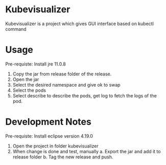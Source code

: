 # Kubevisualizer
Kubevisualizer is a project which gives GUI interface based on kubectl command

# Usage
Pre-requiste: Install jre 11.0.8

1. Copy the jar from release folder of the release.
2. Open the jar
3. Select the desired namespace and give ok to swap
4. Select the pods
5. Select describe to describe the pods, get log to fetch the logs of the pod.


# Development Notes
Pre-requiste: Install eclipse version 4.19.0
1. Open the project in folder kubevisualizer
2. When change is done and test, manually 
   a. Export the jar and add it to release folder
   b. Tag the new release and push.

